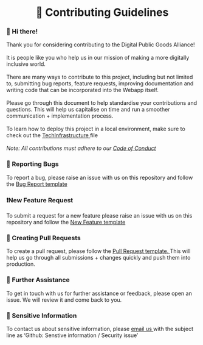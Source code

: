 <h1 align="center"> 🏁 Contributing Guidelines </h1> 
<h3> 👋 Hi there! </h3> 

Thank you for considering contributing to the Digital Public Goods Alliance! 
<br> <br> It is people like you who help us in our mission of making a more digitally inclusive world.
<br><br>There are many ways to contribute to this project, including but not limited to, submitting bug reports, feature requests, improving documentation and writing code that can be incorporated into the Webapp itself. 
<br><br> Please go through this document to help standardise your contributions and questions. This will help us capitalise on time and run a smoother communication + implementation process. 
<br><br> To learn how to deploy this project in a local environment, make sure to check out the <a href="https://github.com/DPGAlliance/publicgoods-review-webapp/blob/main/TechInfrastructure.md"> TechInfrastructure </a> file 
<br><br> <i> Note: All contributions must adhere to our <a href="https://github.com/DPGAlliance/DPG-Standard/blob/main/CODE_OF_CONDUCT.md"> Code of Conduct </a> </i>
<br>  
<h3> 🐛 Reporting Bugs </h3> 
To report a bug, please raise an issue with us on this repository and follow the <a href="https://github.com/DPGAlliance/publicgoods-review-webapp/blob/main/.github/ISSUE_TEMPLATE/bug_report.md"> Bug Report template </a> 
<h3> ❗New Feature Request </h3> 
To submit a request for a new feature please raise an issue with us on this repository and follow the <a href="https://github.com/DPGAlliance/publicgoods-review-webapp/blob/main/.github/ISSUE_TEMPLATE/feature_request.md"> New Feature template </a> 
<h3> 🔨 Creating Pull Requests </h3> 
To create a pull request, please follow the <a href="https://github.com/DPGAlliance/publicgoods-review-webapp/blob/main/.github/ISSUE_TEMPLATE/feature_request.md"> Pull Request template. </a> This will help us go through all submissions + changes quickly and push them into production. 
<br>
<h3> 💁 Further Assistance </h3> 
To get in touch with us for further assistance or feedback, please open an issue. We will review it and come back to you. 
<h3> 🙏 Sensitive Information </h3>
To contact us about sensitive information, please <a href="support@digitalpublicgoods.net"> email us </a> with the subject line as ‘Github: Senstive information / Security issue’ 
